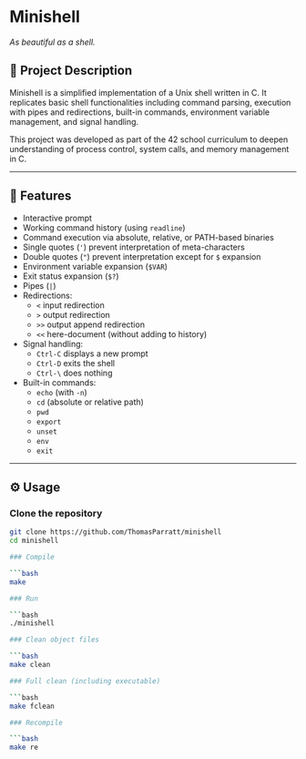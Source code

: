 # Minishell

_As beautiful as a shell._

## 📜 Project Description

Minishell is a simplified implementation of a Unix shell written in C. It replicates basic shell functionalities including command parsing, execution with pipes and redirections, built-in commands, environment variable management, and signal handling.

This project was developed as part of the 42 school curriculum to deepen understanding of process control, system calls, and memory management in C.

---

## 🚀 Features

- Interactive prompt
- Working command history (using `readline`)
- Command execution via absolute, relative, or PATH-based binaries
- Single quotes (`'`) prevent interpretation of meta-characters
- Double quotes (`"`) prevent interpretation except for `$` expansion
- Environment variable expansion (`$VAR`)
- Exit status expansion (`$?`)
- Pipes (`|`)
- Redirections:
  - `<` input redirection
  - `>` output redirection
  - `>>` output append redirection
  - `<<` here-document (without adding to history)
- Signal handling:
  - `Ctrl-C` displays a new prompt
  - `Ctrl-D` exits the shell
  - `Ctrl-\` does nothing
- Built-in commands:
  - `echo` (with `-n`)
  - `cd` (absolute or relative path)
  - `pwd`
  - `export`
  - `unset`
  - `env`
  - `exit`

---

## ⚙️ Usage

### Clone the repository

```bash
git clone https://github.com/ThomasParratt/minishell
cd minishell

### Compile

```bash
make

### Run

```bash
./minishell

### Clean object files

```bash
make clean

### Full clean (including executable)

```bash
make fclean

### Recompile

```bash
make re


